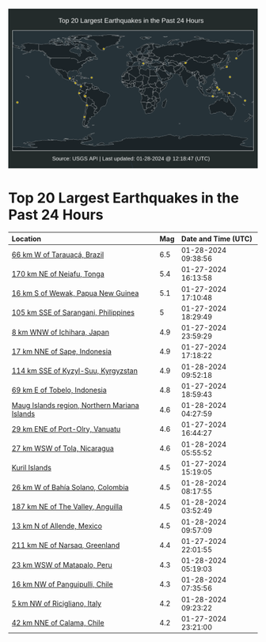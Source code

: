 ![Map](./map.png)

# Top 20 Largest Earthquakes in the Past 24 Hours

| Location | Mag | Date and Time (UTC) |
|:---|:---|:---|
| [66 km W of Tarauacá, Brazil](https://earthquake.usgs.gov/earthquakes/eventpage/us7000lui3) | 6.5 | 01-28-2024 09:38:56 |
| [170 km NE of Neiafu, Tonga](https://earthquake.usgs.gov/earthquakes/eventpage/us7000lud6) | 5.4 | 01-27-2024 16:13:58 |
| [16 km S of Wewak, Papua New Guinea](https://earthquake.usgs.gov/earthquakes/eventpage/us7000ludc) | 5.1 | 01-27-2024 17:10:48 |
| [105 km SSE of Sarangani, Philippines](https://earthquake.usgs.gov/earthquakes/eventpage/us7000ludp) | 5 | 01-27-2024 18:29:49 |
| [8 km WNW of Ichihara, Japan](https://earthquake.usgs.gov/earthquakes/eventpage/us7000lufj) | 4.9 | 01-27-2024 23:59:29 |
| [17 km NNE of Sape, Indonesia](https://earthquake.usgs.gov/earthquakes/eventpage/us7000ludd) | 4.9 | 01-27-2024 17:18:22 |
| [114 km SSE of Kyzyl-Suu, Kyrgyzstan](https://earthquake.usgs.gov/earthquakes/eventpage/us7000luie) | 4.9 | 01-28-2024 09:52:18 |
| [69 km E of Tobelo, Indonesia](https://earthquake.usgs.gov/earthquakes/eventpage/us7000lue8) | 4.8 | 01-27-2024 18:59:43 |
| [Maug Islands region, Northern Mariana Islands](https://earthquake.usgs.gov/earthquakes/eventpage/us7000lugy) | 4.6 | 01-28-2024 04:27:59 |
| [29 km ENE of Port-Olry, Vanuatu](https://earthquake.usgs.gov/earthquakes/eventpage/us7000ludb) | 4.6 | 01-27-2024 16:44:27 |
| [27 km WSW of Tola, Nicaragua](https://earthquake.usgs.gov/earthquakes/eventpage/us7000luhf) | 4.6 | 01-28-2024 05:55:52 |
| [Kuril Islands](https://earthquake.usgs.gov/earthquakes/eventpage/us7000lud4) | 4.5 | 01-27-2024 15:19:05 |
| [26 km W of Bahía Solano, Colombia](https://earthquake.usgs.gov/earthquakes/eventpage/us7000luhv) | 4.5 | 01-28-2024 08:17:55 |
| [187 km NE of The Valley, Anguilla](https://earthquake.usgs.gov/earthquakes/eventpage/us7000lugr) | 4.5 | 01-28-2024 03:52:49 |
| [13 km N of Allende, Mexico](https://earthquake.usgs.gov/earthquakes/eventpage/us7000luik) | 4.5 | 01-28-2024 09:57:09 |
| [211 km NE of Narsaq, Greenland](https://earthquake.usgs.gov/earthquakes/eventpage/us7000luew) | 4.4 | 01-27-2024 22:01:55 |
| [23 km WSW of Matapalo, Peru](https://earthquake.usgs.gov/earthquakes/eventpage/us7000luh6) | 4.3 | 01-28-2024 05:19:03 |
| [16 km NW of Panguipulli, Chile](https://earthquake.usgs.gov/earthquakes/eventpage/us7000luhq) | 4.3 | 01-28-2024 07:35:56 |
| [5 km NW of Ricigliano, Italy](https://earthquake.usgs.gov/earthquakes/eventpage/us7000lui0) | 4.2 | 01-28-2024 09:23:22 |
| [42 km NNE of Calama, Chile](https://earthquake.usgs.gov/earthquakes/eventpage/us7000luf8) | 4.2 | 01-27-2024 23:21:00 |
